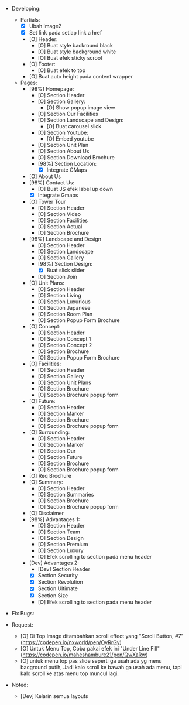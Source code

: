 - Developing:
  - Partials:
    - [X] Ubah image2
    - [X] Set link pada setiap link a href
    - [O] Header:
      - [O] Buat style backround black
      - [O] Buat style background white
      - [O] Buat efek sticky scrool
    - [O] Footer:
      - [O] Buat efek to top
    - [O] Buat auto height pada content wrapper
  - Pages:
    - [98%] Homepage:
      - [O] Section Header
      - [O] Section Gallery:
        - [O] Show popup image view
      - [O] Section Our Facilities
      - [O] Section Landscape and Design:
        - [O] Buat carousel slick
      - [O] Section Youtube:
        - [O] Embed youtube
      - [O] Section Unit Plan
      - [O] Section About Us
      - [O] Section Download Brochure
      - [98%] Section Location:
        - [X] Integrate GMaps
    - [O] About Us
    - [98%] Contact Us:
      - [O] Buat JS efek label up down
      - [X] Integrate Gmaps
    - [O] Tower Tour
      - [O] Section Header
      - [O] Section Video
      - [O] Section Facilities
      - [O] Section Actual
      - [O] Section Brochure
    - [98%] Landscape and Design
      - [O] Section Header
      - [O] Section Landscape
      - [O] Section Gallery
      - [98%] Section Design:
        - [X] Buat slick slider
      - [O] Section Join
    - [O] Unit Plans:
      - [O] Section Header
      - [O] Section Living
      - [O] Section Luxurious
      - [O] Section Japanese
      - [O] Section Room Plan
      - [O] Section Popup Form Brochure
    - [O] Concept:
      - [O] Section Header
      - [O] Section Concept 1
      - [O] Section Concept 2
      - [O] Section Brochure
      - [O] Section Popup Form Brochure
    - [O] Facilities:
       - [O] Section Header
       - [O] Section Gallery
       - [O] Section Unit Plans
       - [O] Section Brochure
       - [O] Section Brochure popup form
    - [O] Future:
      - [O] Section Header
      - [O] Section Marker
      - [O] Section Brochure
      - [O] Section Brochure popup form
    - [O] Surrounding:
      - [O] Section Header
      - [O] Section Marker
      - [O] Section Our
      - [O] Section Future
      - [O] Section Brochure
      - [O] Section Brochure popup form
    - [O] Req Brochure
    - [O] Summary:
      - [O] Section Header
      - [O] Section Summaries
      - [O] Section Brochure
      - [O] Section Brochure popup form
    - [O] Disclaimer
    - [98%] Advantages 1:
      - [O] Section Header
      - [O] Section Team
      - [O] Section Design
      - [O] Section Premium
      - [O] Section Luxury
      - [O] Efek scrolling to section pada menu header
    - [Dev] Advantages 2:
      - [Dev] Section Header
      - [X] Section Security
      - [X] Section Revolution
      - [X] Section Ultimate
      - [X] Section Size
      - [O] Efek scrolling to section pada menu header

- Fix Bugs:

- Request:
  - [O] Di Top Image ditambahkan scroll effect yang "Scroll Button, #7" (https://codepen.io/nxworld/pen/OyRrGy)
  - [O] Untuk Menu Top, Coba pakai efek ini "Under Line Fill" (https://codepen.io/maheshambure21/pen/QwXaRw)
  - [O] untuk menu top pas slide seperti ga usah ada yg menu bacground putih, Jadi kalo scroll ke bawah ga usah ada menu, tapi kalo scroll ke atas menu top muncul lagi.

- Noted:
  - [Dev] Kelarin semua layouts